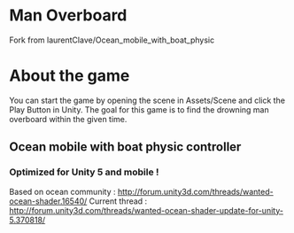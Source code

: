 # Man Overboard
Fork from laurentClave/Ocean_mobile_with_boat_physic

# About the game
You can start the game by opening the scene in Assets/Scene and click the Play Button in Unity. The goal for this game is to find the drowning man overboard within the given time.

## Ocean mobile with boat physic controller
### Optimized for Unity 5 and mobile !

Based on ocean community : http://forum.unity3d.com/threads/wanted-ocean-shader.16540/
Current thread : http://forum.unity3d.com/threads/wanted-ocean-shader-update-for-unity-5.370818/

